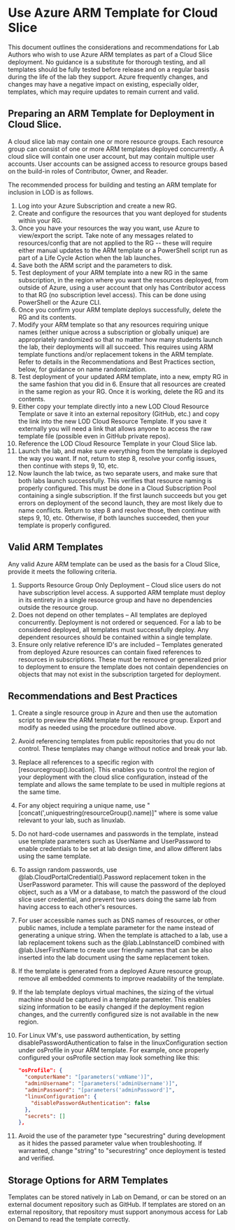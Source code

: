 # Use Azure ARM Template for Cloud Slice

This document outlines the considerations and recommendations for Lab Authors who wish to use Azure ARM templates as part of a Cloud Slice deployment. No guidance is a substitute for thorough testing, and all templates should be fully tested before release and on a regular basis during the life of the lab they support. Azure frequently changes, and changes may have a negative impact on existing, especially older, templates, which may require updates to remain current and valid.

## Preparing an ARM Template for Deployment in Cloud Slice.

A cloud slice lab may contain one or more resource groups. Each resource group can consist of one or more ARM templates deployed concurrently. A cloud slice will contain one user account, but may contain multiple user accounts. User accounts can be assigned access to resource groups based on the build-in roles of Contributor, Owner, and Reader.

The recommended process for building and testing an ARM template for inclusion in LOD is as follows.

1. Log into your Azure Subscription and create a new RG.
1. Create and configure the resources that you want deployed for students within your RG.
1. Once you have your resources the way you want, use Azure to view/export the script. Take note of any messages related to resources/config that are not applied to the RG -- these will require either manual updates to the ARM template or a PowerShell script run as part of a Life Cycle Action when the lab launches.
1. Save both the ARM script and the parameters to disk.
1. Test deployment of your ARM template into a new RG in the same subscription, in the region where you want the resources deployed, from outside of Azure, using a user account that only has Contributor access to that RG (no subscription level access). This can be done using PowerShell or the Azure CLI.
1. Once you confirm your ARM template deploys successfully, delete the RG and its contents.
1. Modify your ARM template so that any resources requiring unique names (either unique across a subscription or globally unique) are appropriately randomized so that no matter how many students launch the lab, their deployments will all succeed. This requires using ARM template functions and/or replacement tokens in the ARM template. Refer to details in the Recommendations and Best Practices section, below, for guidance on name randomization.
1. Test deployment of your updated ARM template, into a new, empty RG in the same fashion that you did in 6. Ensure that all resources are created in the same region as your RG. Once it is working, delete the RG and its contents.
1. Either copy your template directly into a new LOD Cloud Resource Template or save it into an external repository (GitHub, etc.) and copy the link into the new LOD Cloud Resource Template. If you save it externally you will need a link that allows anyone to access the raw template file (possible even in GitHub private repos).
1. Reference the LOD Cloud Resource Template in your Cloud Slice lab.
1. Launch the lab, and make sure everything from the template is deployed the way you want. If not, return to step 8, resolve your config issues, then continue with steps 9, 10, etc.
1. Now launch the lab twice, as two separate users, and make sure that both labs launch successfully. This verifies that resource naming is properly configured. This must be done in a Cloud Subscription Pool containing a single subscription. If the first launch succeeds but you get errors on deployment of the second launch, they are most likely due to name conflicts. Return to step 8 and resolve those, then continue with steps 9, 10, etc. Otherwise, if both launches succeeded, then your template is properly configured.

## Valid ARM Templates

Any valid Azure ARM template can be used as the basis for a Cloud Slice, provide it meets the following criteria.
1. Supports Resource Group Only Deployment – Cloud slice users do not have subscription level access. A supported ARM template must deploy in its entirety in a single resource group and have no dependencies outside the resource group.
1. Does not depend on other templates – All templates are deployed concurrently. Deployment is not ordered or sequenced. For a lab to be considered deployed, all templates must successfully deploy. Any dependent resources should be contained within a single template.
1. Ensure only relative reference ID's are included – Templates generated from deployed Azure resources can contain fixed references to resources in subscriptions. These must be removed or generalized prior to deployment to ensure the template does not contain dependencies on objects that may not exist in the subscription targeted for deployment.

## Recommendations and Best Practices

1. Create a single resource group in Azure and then use the automation script to preview the ARM template for the resource group. Export and modify as needed using the procedure outlined above.
1. Avoid referencing templates from public repositories that you do not control. These templates may change without notice and break your lab.
1. Replace all references to a specific region with [resourcegroup().location]. This enables you to control the region of your deployment with the cloud slice configuration, instead of the template and allows the same template to be used in multiple regions at the same time.
1. For any object requiring a unique name, use "[concat('<string>,uniquestring(resourceGroup().name)]" where <string> is some value relevant to your lab, such as linuxlab.
1. Do not hard-code usernames and passwords in the template, instead use template parameters such as UserName and UserPassword to enable credentials to be set at lab design time, and allow different labs using the same template.
1. To assign random passwords, use @lab.CloudPortalCredential().Password replacement token in the UserPassword parameter. This will cause the password of the deployed object, such as a VM or a database, to match the password of the cloud slice user credential, and prevent two users doing the same lab from having access to each other's resources.
1. For user accessible names such as DNS names of resources, or other public names, include a template parameter for the name instead of generating a unique string. When the template is attached to a lab, use a lab replacement tokens such as the @lab.LabInstanceID combined with @lab.UserFirstName to create user friendly names that can be also inserted into the lab document using the same replacement token.
1. If the template is generated from a deployed Azure resource group, remove all embedded comments to improve readability of the template.
1. If the lab template deploys virtual machines, the sizing of the virtual machine should be captured in a template parameter. This enables sizing information to be easily changed if the deployment region changes, and the currently configured size is not available in the new region.
1. For Linux VM's, use password authentication, by setting disablePasswordAuthentication to false in the linuxConfiguration section under osProfile in your ARM template. For example, once properly configured your osProfile section may look something like this:

    ```json
    "osProfile": {
      "computerName": "[parameters('vmName')]",
      "adminUsername": "[parameters('adminUsername')]",
      "adminPassword": "[parameters('adminPassword']",
      "linuxConfiguration": {
        "disablePasswordAuthentication": false
      },
      "secrets": []
    },
    ```

1. Avoid the use of the parameter type "securestring" during development as it hides the passed parameter value when troubleshooting. If warranted, change "string" to "securestring" once deployment is tested and verified.

## Storage Options for ARM Templates

Templates can be stored natively in Lab on Demand, or can be stored on an external document repository such as GitHub. If templates are stored on an external repository, that repository must support anonymous access for Lab on Demand to read the template correctly.

